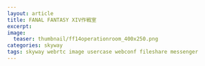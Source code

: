 ```yaml
---
layout: article
title: FANAL FANTASY XIV作戦室
excerpt: 
image:
  teaser: thumbnail/ff14operationroom_400x250.png
categories: skyway
tags: skyway webrtc image usercase webconf fileshare messenger
---
```



